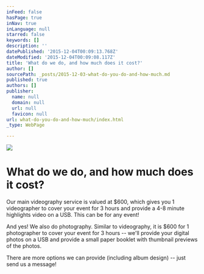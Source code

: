```yaml
---
inFeed: false
hasPage: true
inNav: true
inLanguage: null
starred: false
keywords: []
description: ''
datePublished: '2015-12-04T00:09:13.768Z'
dateModified: '2015-12-04T00:09:08.117Z'
title: 'What do we do, and how much does it cost?'
author: []
sourcePath: _posts/2015-12-03-what-do-you-do-and-how-much.md
published: true
authors: []
publisher:
  name: null
  domain: null
  url: null
  favicon: null
url: what-do-you-do-and-how-much/index.html
_type: WebPage

---
```

![](https://s3-us-west-2.amazonaws.com/the-grid-img/p/c659c156966609a28cc78ef3e2045024057cae7d.jpg)

# What do we do, and how much does it cost?

Our main videography service is valued at $600, which gives you 1 videographer to cover your event for 3 hours and provide a 4-8 minute highlights video on a USB. This can be for any event!

And yes! We also do photography. Similar to videography, it is $600 for 1 photographer to cover your event for 3 hours -- we'll provide your digital photos on a USB and provide a small paper booklet with thumbnail previews of the photos.

There are more options we can provide (including album design) -- just send us a message!